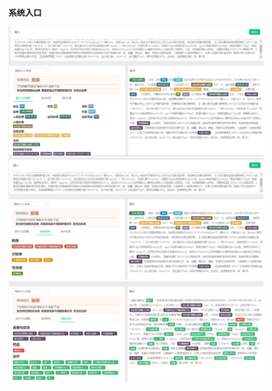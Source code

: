 ### 系统入口
![医疗文本摘要](./image/病历结构化-健康险版本-文本摘要v1.0.jpg)
![核保明细](./image/病历结构化-健康险版本-核保明细v1.0.jpg)
![解析结果](./image/病历结构化-健康险版本-解析结果v1.0.jpg)
